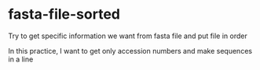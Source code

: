 # fasta-file-sorted
Try to get specific information we want from fasta file and put file in order

In this practice, I want to get only accession numbers and make sequences in a line

